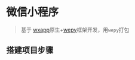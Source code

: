 # 微信小程序

> 基于 [wxapp](http://mp.weixin.qq.com/debug/wxadoc/dev/)原生+[wepy](https://tencent.github.io/wepy/)框架开发，用`wepy`打包

## 搭建项目步骤









